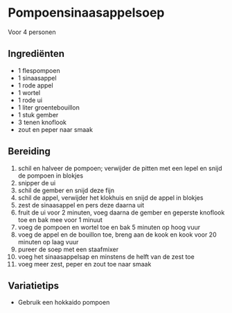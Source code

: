 # Pompoensinaasappelsoep

Voor 4 personen

## Ingrediënten

- 1 flespompoen
- 1 sinaasappel
- 1 rode appel
- 1 wortel
- 1 rode ui
- 1 liter groentebouillon
- 1 stuk gember
- 3 tenen knoflook
- zout en peper naar smaak

## Bereiding

 1. schil en halveer de pompoen; verwijder de pitten met een lepel en snijd de pompoen in blokjes
 2. snipper de ui
 3. schil de gember en snijd deze fijn
 4. schil de appel, verwijder het klokhuis en snijd de appel in blokjes
 5. zest de sinaasappel en pers deze daarna uit
 6. fruit de ui voor 2 minuten, voeg daarna de gember en geperste knoflook toe en bak mee voor 1 minuut
 7. voeg de pompoen en wortel toe en bak 5 minuten op hoog vuur
 8. voeg de appel en de bouillon toe, breng aan de kook en kook voor 20 minuten op laag vuur
 9. pureer de soep met een staafmixer
 10. voeg het sinaasappelsap en minstens de helft van de zest toe
 11. voeg meer zest, peper en zout toe naar smaak

## Variatietips

- Gebruik een hokkaido pompoen
